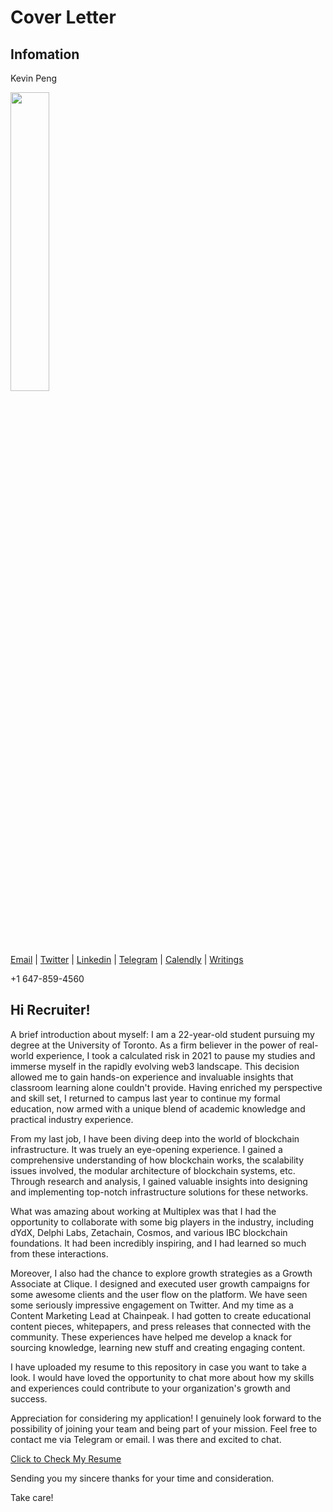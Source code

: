# Cover Letter
## Infomation

Kevin Peng

<img src="https://github.com/kays0x/Resume/assets/48529172/e56ebad3-44fa-487b-aa4f-3336159bc98f" width="35%" height="35%">

[Email](mailto:kevinpeng0x@proton.me) | [Twitter](https://www.twitter.com/kayslitt) | [Linkedin](https://www.linkedin.com/in/kevinpeng0x/) | [Telegram](https://www.t.me/kays0x)  | [Calendly](https://www.calendly.com/loopman/kevin-peng) | [Writings](https://kevinotion.notion.site/02a0e10c785f4e7989f90ec982184765?v=30b9fcb2b9d04f41b3baaa7dd840b3e3&pvs=4)

+1 647-859-4560

## Hi Recruiter!

A brief introduction about myself: I am a 22-year-old student pursuing my degree at the University of Toronto. As a firm believer in the power of real-world experience, I took a calculated risk in 2021 to pause my studies and immerse myself in the rapidly evolving web3 landscape. This decision allowed me to gain hands-on experience and invaluable insights that classroom learning alone couldn't provide. Having enriched my perspective and skill set, I returned to campus last year to continue my formal education, now armed with a unique blend of academic knowledge and practical industry experience.

From my last job, I have been diving deep into the world of blockchain infrastructure. It was truely an eye-opening experience. I gained a comprehensive understanding of how blockchain works, the scalability issues involved, the modular architecture of blockchain systems, etc. Through research and analysis, I gained valuable insights into designing and implementing top-notch infrastructure solutions for these networks.

What was amazing about working at Multiplex was that I had the opportunity to collaborate with some big players in the industry, including dYdX, Delphi Labs, Zetachain, Cosmos, and various IBC blockchain foundations. It had been incredibly inspiring, and I had learned so much from these interactions.

Moreover, I also had the chance to explore growth strategies as a Growth Associate at Clique. I designed and executed user growth campaigns for some awesome clients and the user flow on the platform. We have seen some seriously impressive engagement on Twitter. And my time as a Content Marketing Lead at Chainpeak. I had gotten to create educational content pieces, whitepapers, and press releases that connected with the community. These experiences have helped me develop a knack for sourcing knowledge, learning new stuff and creating engaging content.

I have uploaded my resume to this repository in case you want to take a look. I would have loved the opportunity to chat more about how my skills and experiences could contribute to your organization's growth and success.

Appreciation for considering my application! I genuinely look forward to the possibility of joining your team and being part of your mission. Feel free to contact me via Telegram or email. I was there and excited to chat.

[Click to Check My Resume](https://github.com/kays0x/Resume/blob/main/Kevin%20Peng%202023.pdf)

Sending you my sincere thanks for your time and consideration.

Take care!
